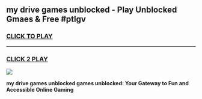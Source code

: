 
## my drive games unblocked - Play Unblocked Gmaes & Free #ptlgv
<h3>
<a href="https://premium.freeplayer.one?title=my_drive_games_unblocked&ref=01M">CLICK TO PLAY</a></h3>
<hr>

<h3>
<a href="https://premium.freeplayer.one?title=my_drive_games_unblocked&ref=01M">CLICK 2 PLAY</a>
  
</h3>

<a href="https://premium.freeplayer.one?title=my_drive_games_unblocked&ref=01M"><img src="https://clearcache.store/games.png"></a>


**my drive games unblocked games unblocked: Your Gateway to Fun and Accessible Online Gaming**
